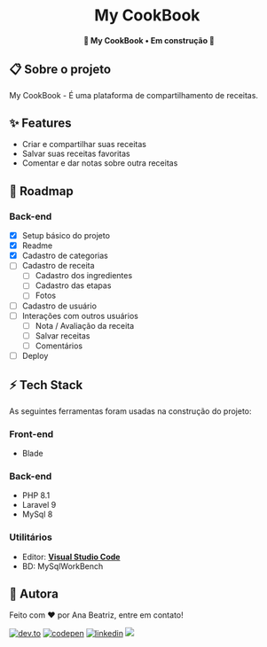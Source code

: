 <h1 align="center">
  <span>My CookBook</span>
    <img alt="" title="" src="" />
</h1>

<h4 align="center"> 
	🚧  My CookBook • Em construção  🚧
</h4>


## 📋 Sobre o projeto

My CookBook - É uma plataforma de compartilhamento de receitas.

<!-- ## 🖥️ Demo -->

## ✨ Features
- Criar e compartilhar suas receitas
- Salvar suas receitas favoritas
- Comentar e dar notas sobre outra receitas


## 💫 Roadmap
### Back-end
- [x] Setup básico do projeto
- [x] Readme
- [x] Cadastro de categorias
- [ ] Cadastro de receita
    - [ ] Cadastro dos ingredientes
    - [ ] Cadastro das etapas
    - [ ] Fotos
- [ ] Cadastro de usuário
- [ ] Interações com outros usuários
    - [ ] Nota / Avaliação da receita
    - [ ] Salvar receitas
    - [ ] Comentários
- [ ] Deploy

## ⚡ Tech Stack
As seguintes ferramentas foram usadas na construção do projeto:

### Front-end
- Blade

### Back-end
- PHP 8.1
- Laravel 9
- MySql 8

### Utilitários
-   Editor:  **[Visual Studio Code](https://code.visualstudio.com/)**
-   BD: MySqlWorkBench



##  🦸 Autora
<p>Feito com ❤️ por Ana Beatriz, entre em contato! &nbsp;</p> 

[![dev.to](https://img.shields.io/badge/dev.to-111?style=for-the-badge&logo=devdotto&logoColor=white)](https://dev.to/biahdev)
[![codepen](https://img.shields.io/badge/codepen-111?style=for-the-badge&logo=codepen&logoColor=white)](https://codepen.io/BiahDev)
[![linkedin](https://img.shields.io/badge/linkedin-111?style=for-the-badge&logo=linkedin&logoColor=white)](https://www.linkedin.com/in/biahdev)
<a href="mailto:bia8717@hotmail.com"><img src="https://img.shields.io/badge/Email-111?style=for-the-badge&logo=gmail&logoColor=white" /></a>